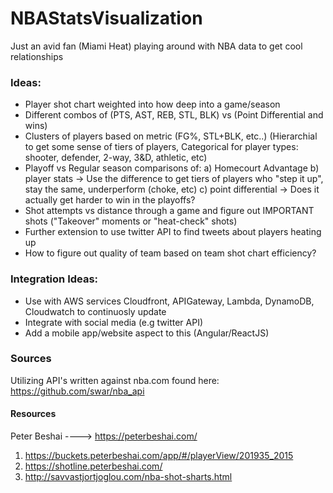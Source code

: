 # NBAStatsVisualization
Just an avid fan (Miami Heat) playing around with NBA data to get cool relationships

### Ideas:

* Player shot chart weighted into how deep into a game/season
* Different combos of (PTS, AST, REB, STL, BLK) vs (Point Differential and wins)
* Clusters of players based on metric (FG%, STL+BLK, etc..)  (Hierarchial to get some sense of tiers of players, Categorical for player types: shooter, defender, 2-way, 3&D, athletic, etc)
* Playoff vs Regular season comparisons of:
    a) Homecourt Advantage
    b) player stats -> Use the difference to get tiers of players who "step it up", stay the same, underperform (choke, etc)
    c) point differential -> Does it actually get harder to win in the playoffs?
* Shot attempts vs distance through a game and figure out IMPORTANT shots ("Takeover" moments or "heat-check" shots)
* Further extension to use twitter API to find tweets about players heating up
* How to figure out quality of team based on team shot chart efficiency?

### Integration Ideas:

* Use with AWS services Cloudfront, APIGateway, Lambda, DynamoDB, Cloudwatch to continuosly update
* Integrate with social media (e.g twitter API)
* Add a mobile app/website aspect to this (Angular/ReactJS)

### Sources
Utilizing API's written against nba.com found here: https://github.com/swar/nba_api
#### Resources 
Peter Beshai ----> https://peterbeshai.com/
1) https://buckets.peterbeshai.com/app/#/playerView/201935_2015
2) https://shotline.peterbeshai.com/
3) http://savvastjortjoglou.com/nba-shot-sharts.html
